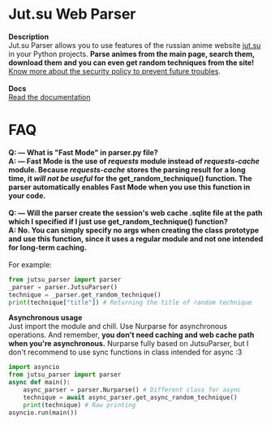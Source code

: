# Jut.su Web Parser

**Description**  
Jut.su Parser allows you to use features of the russian anime website [jut.su](https://jut.su) in your Python projects. **Parse animes from the main page, search them, download them and you can even get random techniques from the site!** [Know more about the security policy to prevent future troubles](SECURITY.md).<br /><br />
**Docs**  
[Read the documentation](docs/README.md)

# FAQ

**Q: — What is "Fast Mode" in parser.py file?**  
**A: — Fast Mode is the use of *requests* module instead of _requests-cache_ module. Because _requests-cache_ stores the parsing result for a long time, it _will not be useful_ for the get_random_technique() function. The parser automatically enables Fast Mode when you use this function in your code.** <br /><br />
**Q: — Will the parser create the session's web cache .sqlite file at the path which I specified if I just use get_random_technique() function?**  
**A: No. You can simply specify no args when creating the class prototype and use this function, since it uses a regular module and not one intended for long-term caching.**<br /><br />
For example:  
```py
from jutsu_parser import parser
_parser = parser.JutsuParser()
technique = _parser.get_random_technique()
print(technique["title"]) # Returning the title of random technique
```  
**Asynchronous usage**  
Just import the module and chill. Use Nurparse for asynchronous operations. And remember, **you don't need caching and web cache path when you're asynchronous.** Nurparse fully based on JutsuParser, but I don't recommend to use sync functions in class intended for async :3
```py
import asyncio
from jutsu_parser import parser
async def main():
    async_parser = parser.Nurparse() # Different class for async
    technique = await async_parser.get_async_random_technique()
    print(technique) # Raw printing
asyncio.run(main())
```
